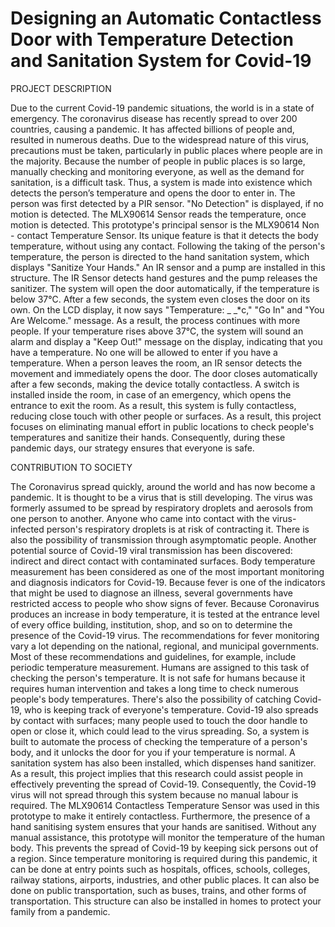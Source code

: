 # Designing an Automatic Contactless Door with Temperature Detection and Sanitation System for Covid-19

PROJECT DESCRIPTION

Due to the current Covid-19 pandemic situations, the world is in a state of emergency. The coronavirus disease has recently spread to over 200 countries, causing a pandemic. It has affected billions of people and, resulted in numerous deaths. Due to the widespread nature of this virus, precautions must be taken, particularly in public places where people are in the majority. Because the number of people in public places is so large, manually checking and monitoring everyone, as well as the demand for sanitation, is a difficult task. Thus, a system is made into existence which detects the person’s temperature and opens the door to enter in. The person was first detected by a PIR sensor. "No Detection" is displayed, if no motion is detected. The MLX90614 Sensor reads the temperature, once motion is detected. This prototype's principal sensor is the MLX90614 Non - contact Temperature Sensor. Its unique feature is that it detects the body temperature, without using any contact. Following the taking of the person's temperature, the person is directed to the hand sanitation system, which displays "Sanitize Your Hands." An IR sensor and a pump are installed in this structure. The IR Sensor detects hand gestures and the pump releases the sanitizer. The system will open the door automatically, if the temperature is below 37°C. After a few seconds, the system even closes the door on its own. On the LCD display, it now says "Temperature: _ _*c," "Go In" and "You Are Welcome." message. As a result, the process continues with more people. If your temperature rises above 37°C, the system will sound an alarm and display a "Keep Out!" message on the display, indicating that you have a temperature. No one will be allowed to enter if you have a temperature. When a person leaves the room, an IR sensor detects the movement and immediately opens the door. The door closes automatically after a few seconds, making the device totally contactless. A switch is installed inside the room, in case of an emergency, which opens the entrance to exit the room. As a result, this system is fully contactless, reducing close touch with other people or surfaces. As a result, this project focuses on eliminating manual effort in public locations to check people's temperatures and sanitize their hands. Consequently, during these pandemic days, our strategy ensures that everyone is safe.




CONTRIBUTION TO SOCIETY

The Coronavirus spread quickly, around the world and has now become a pandemic. It is thought to be a virus that is still developing. The virus was formerly assumed to be spread by respiratory droplets and aerosols from one person to another. Anyone who came into contact with the virus-infected person's respiratory droplets is at risk of contracting it.  There is also the possibility of transmission through asymptomatic people. Another potential source of Covid-19 viral transmission has been discovered: indirect and direct contact with contaminated surfaces. Body temperature measurement has been considered as one of the most important monitoring and diagnosis indicators for Covid-19. Because fever is one of the indicators that might be used to diagnose an illness, several governments have restricted access to people who show signs of fever. Because Coronavirus produces an increase in body temperature, it is tested at the entrance level of every office building, institution, shop, and so on to determine the presence of the Covid-19 virus. The recommendations for fever monitoring vary a lot depending on the national, regional, and municipal governments. Most of these recommendations and guidelines, for example, include periodic temperature measurement. Humans are assigned to this task of checking the person's temperature. It is not safe for humans because it requires human intervention and takes a long time to check numerous people's body temperatures. There's also the possibility of catching Covid-19, who is keeping track of everyone's temperature. Covid-19 also spreads by contact with surfaces; many people used to touch the door handle to open or close it, which could lead to the virus spreading. So, a system is built to automate the process of checking the temperature of a person's body, and it unlocks the door for you if your temperature is normal. A sanitation system has also been installed, which dispenses hand sanitizer. As a result, this project implies that this research could assist people in effectively preventing the spread of Covid-19. Consequently, the Covid-19 virus will not spread through this system because no manual labour is required. The MLX90614 Contactless Temperature Sensor was used in this prototype to make it entirely contactless. Furthermore, the presence of a hand sanitising system ensures that your hands are sanitised. Without any manual assistance, this prototype will monitor the temperature of the human body. This prevents the spread of Covid-19 by keeping sick persons out of a region. Since temperature monitoring is required during this pandemic, it can be done at entry points such as hospitals, offices, schools, colleges, railway stations, airports, industries, and other public places. It can also be done on public transportation, such as buses, trains, and other forms of transportation. This structure can also be installed in homes to protect your family from a pandemic.
